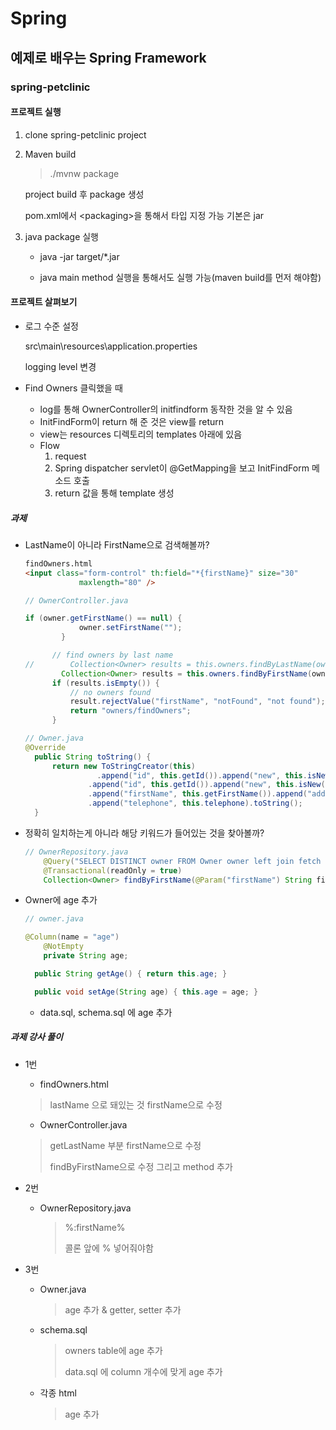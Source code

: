 # Spring

## 예제로 배우는 Spring Framework

### spring-petclinic

#### 프로젝트 실행

1. clone spring-petclinic project

2. Maven build

   > ./mvnw package

   project build 후 package 생성

   pom.xml에서 \<packaging>을 통해서 타입 지정 가능 기본은 jar

3. java package 실행

   * java -jar target/*.jar

   * java main method 실행을 통해서도 실행 가능(maven build를 먼저 해야함)

#### 프로젝트 살펴보기

* 로그 수준 설정

  src\main\resources\application.properties

  logging level 변경

* Find Owners 클릭했을 때

  * log를 통해 OwnerController의 initfindform 동작한 것을 알 수 있음
  * InitFindForm이 return 해 준 것은 view를 return
  * view는 resources 디렉토리의 templates 아래에 있음
  * Flow
    1. request 
    2. Spring dispatcher servlet이 @GetMapping을 보고 InitFindForm 메소드 호출
    3. return 값을 통해 template 생성

##### 과제

* LastName이 아니라 FirstName으로 검색해볼까?

  ```html
  findOwners.html
  <input class="form-control" th:field="*{firstName}" size="30"
              maxlength="80" />
  ```

  ```java
  // OwnerController.java
  
  if (owner.getFirstName() == null) {
              owner.setFirstName("");
          }
  
  		// find owners by last name
  //		Collection<Owner> results = this.owners.findByLastName(owner.getLastName());
          Collection<Owner> results = this.owners.findByFirstName(owner.getFirstName());
  		if (results.isEmpty()) {
  			// no owners found
  			result.rejectValue("firstName", "notFound", "not found");
  			return "owners/findOwners";
  		}
  ```

  ```java
  // Owner.java
  @Override
  	public String toString() {
  		return new ToStringCreator(this)
                  .append("id", this.getId()).append("new", this.isNew()).append("firstName", this.getFirstName())
  				.append("id", this.getId()).append("new", this.isNew()).append("lastName", this.getLastName())
  				.append("firstName", this.getFirstName()).append("address", this.address).append("city", this.city)
  				.append("telephone", this.telephone).toString();
  	}
  ```

* 정확히 일치하는게 아니라 해당 키워드가 들어있는 것을 찾아볼까?

  ```java
  // OwnerRepository.java
      @Query("SELECT DISTINCT owner FROM Owner owner left join fetch owner.pets WHERE owner.firstName LIKE %:firstName%")
      @Transactional(readOnly = true)
      Collection<Owner> findByFirstName(@Param("firstName") String firstName);
  ```

* Owner에 age 추가

  ```java
  // owner.java
  
  @Column(name = "age")
      @NotEmpty
      private String age;
  
  	public String getAge() { return this.age; }
  
  	public void setAge(String age) { this.age = age; }
  ```

  * data.sql, schema.sql 에 age 추가

##### 과제 강사 풀이

* 1번

  * findOwners.html

  > lastName 으로 돼있는 것 firstName으로 수정

  * OwnerController.java

  > getLastName 부분 firstName으로 수정
  >
  > findByFirstName으로 수정 그리고 method 추가

* 2번

  * OwnerRepository.java

    > %:firstName%
    >
    > 콜론 앞에 % 넣어줘야함

* 3번

  * Owner.java

    > age 추가 & getter, setter 추가

  * schema.sql

    > owners table에 age 추가
    >
    > data.sql 에 column 개수에 맞게 age 추가

  * 각종 html

    > age 추가

